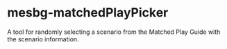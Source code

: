 # mesbg-matchedPlayPicker
 A tool for randomly selecting a scenario from the Matched Play Guide with the scenario information.
